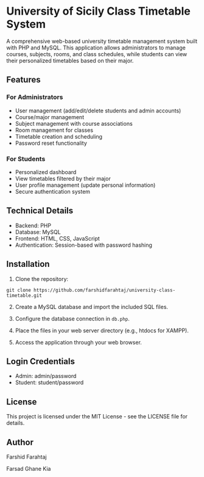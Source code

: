 # University of Sicily Class Timetable System

A comprehensive web-based university timetable management system built with PHP and MySQL. This application allows administrators to manage courses, subjects, rooms, and class schedules, while students can view their personalized timetables based on their major.

## Features

### For Administrators
- User management (add/edit/delete students and admin accounts)
- Course/major management
- Subject management with course associations
- Room management for classes
- Timetable creation and scheduling
- Password reset functionality

### For Students
- Personalized dashboard
- View timetables filtered by their major
- User profile management (update personal information)
- Secure authentication system

## Technical Details

- Backend: PHP
- Database: MySQL
- Frontend: HTML, CSS, JavaScript
- Authentication: Session-based with password hashing

## Installation

1. Clone the repository:
```
git clone https://github.com/farshidfarahtaj/university-class-timetable.git
```

2. Create a MySQL database and import the included SQL files.

3. Configure the database connection in `db.php`.

4. Place the files in your web server directory (e.g., htdocs for XAMPP).

5. Access the application through your web browser.

## Login Credentials

- Admin: admin/password
- Student: student/password

## License

This project is licensed under the MIT License - see the LICENSE file for details.

## Author

Farshid Farahtaj 

Farsad Ghane Kia 
